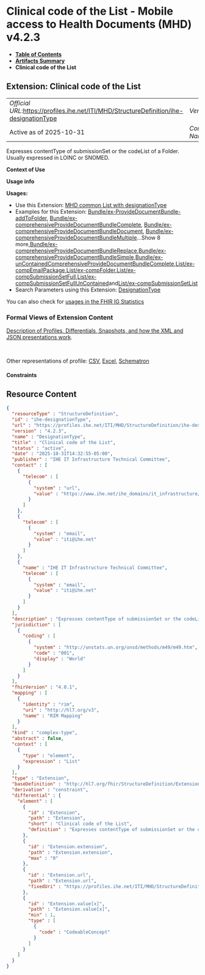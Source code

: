 # Clinical code of the List - Mobile access to Health Documents (MHD) v4.2.3

* [**Table of Contents**](toc.md)
* [**Artifacts Summary**](artifacts.md)
* **Clinical code of the List**

## Extension: Clinical code of the List 

| | |
| :--- | :--- |
| *Official URL*:https://profiles.ihe.net/ITI/MHD/StructureDefinition/ihe-designationType | *Version*:4.2.3 |
| Active as of 2025-10-31 | *Computable Name*:DesignationType |

Expresses contentType of submissionSet or the codeList of a Folder. Usually expressed in LOINC or SNOMED.

**Context of Use**

**Usage info**

**Usages:**

* Use this Extension: [MHD common List with designationType](StructureDefinition-IHE.MHD.List.md)
* Examples for this Extension: [Bundle/ex-ProvideDocumentBundle-addToFolder](Bundle-ex-ProvideDocumentBundle-addToFolder.md), [Bundle/ex-comprehensiveProvideDocumentBundleComplete](Bundle-ex-comprehensiveProvideDocumentBundleComplete.md), [Bundle/ex-comprehensiveProvideDocumentBundleDocument](Bundle-ex-comprehensiveProvideDocumentBundleDocument.md), [Bundle/ex-comprehensiveProvideDocumentBundleMultiple](Bundle-ex-comprehensiveProvideDocumentBundleMultiple.md)...Show 8 more,[Bundle/ex-comprehensiveProvideDocumentBundleReplace](Bundle-ex-comprehensiveProvideDocumentBundleReplace.md),[Bundle/ex-comprehensiveProvideDocumentBundleSimple](Bundle-ex-comprehensiveProvideDocumentBundleSimple.md),[Bundle/ex-unContainedComprehensiveProvideDocumentBundleComplete](Bundle-ex-unContainedComprehensiveProvideDocumentBundleComplete.md),[List/ex-compEmailPackage](List-ex-compEmailPackage.md),[List/ex-compFolder](List-ex-compFolder.md),[List/ex-compSubmissionSetFull](List-ex-compSubmissionSetFull.md),[List/ex-compSubmissionSetFullUnContained](List-ex-compSubmissionSetFullUnContained.md)and[List/ex-compSubmissionSetList](List-ex-compSubmissionSetList.md)
* Search Parameters using this Extension: [DesignationType](SearchParameter-List-DesignationType.md)

You can also check for [usages in the FHIR IG Statistics](https://packages2.fhir.org/xig/ihe.iti.mhd|current/StructureDefinition/ihe-designationType)

### Formal Views of Extension Content

 [Description of Profiles, Differentials, Snapshots, and how the XML and JSON presentations work](http://build.fhir.org/ig/FHIR/ig-guidance/readingIgs.html#structure-definitions). 

 

Other representations of profile: [CSV](StructureDefinition-ihe-designationType.csv), [Excel](StructureDefinition-ihe-designationType.xlsx), [Schematron](StructureDefinition-ihe-designationType.sch) 

#### Constraints



## Resource Content

```json
{
  "resourceType" : "StructureDefinition",
  "id" : "ihe-designationType",
  "url" : "https://profiles.ihe.net/ITI/MHD/StructureDefinition/ihe-designationType",
  "version" : "4.2.3",
  "name" : "DesignationType",
  "title" : "Clinical code of the List",
  "status" : "active",
  "date" : "2025-10-31T14:32:55-05:00",
  "publisher" : "IHE IT Infrastructure Technical Committee",
  "contact" : [
    {
      "telecom" : [
        {
          "system" : "url",
          "value" : "https://www.ihe.net/ihe_domains/it_infrastructure/"
        }
      ]
    },
    {
      "telecom" : [
        {
          "system" : "email",
          "value" : "iti@ihe.net"
        }
      ]
    },
    {
      "name" : "IHE IT Infrastructure Technical Committee",
      "telecom" : [
        {
          "system" : "email",
          "value" : "iti@ihe.net"
        }
      ]
    }
  ],
  "description" : "Expresses contentType of submissionSet or the codeList of a Folder. Usually expressed in LOINC or SNOMED.",
  "jurisdiction" : [
    {
      "coding" : [
        {
          "system" : "http://unstats.un.org/unsd/methods/m49/m49.htm",
          "code" : "001",
          "display" : "World"
        }
      ]
    }
  ],
  "fhirVersion" : "4.0.1",
  "mapping" : [
    {
      "identity" : "rim",
      "uri" : "http://hl7.org/v3",
      "name" : "RIM Mapping"
    }
  ],
  "kind" : "complex-type",
  "abstract" : false,
  "context" : [
    {
      "type" : "element",
      "expression" : "List"
    }
  ],
  "type" : "Extension",
  "baseDefinition" : "http://hl7.org/fhir/StructureDefinition/Extension",
  "derivation" : "constraint",
  "differential" : {
    "element" : [
      {
        "id" : "Extension",
        "path" : "Extension",
        "short" : "Clinical code of the List",
        "definition" : "Expresses contentType of submissionSet or the codeList of a Folder. Usually expressed in LOINC or SNOMED."
      },
      {
        "id" : "Extension.extension",
        "path" : "Extension.extension",
        "max" : "0"
      },
      {
        "id" : "Extension.url",
        "path" : "Extension.url",
        "fixedUri" : "https://profiles.ihe.net/ITI/MHD/StructureDefinition/ihe-designationType"
      },
      {
        "id" : "Extension.value[x]",
        "path" : "Extension.value[x]",
        "min" : 1,
        "type" : [
          {
            "code" : "CodeableConcept"
          }
        ]
      }
    ]
  }
}

```
